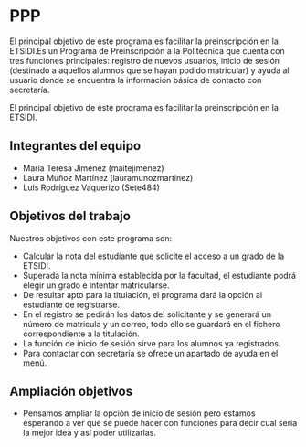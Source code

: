 # PPP
El principal objetivo de este programa es facilitar la preinscripción en la ETSIDI.Es un Programa de Preinscripción a la Politécnica que cuenta con tres funciones principales: registro de nuevos usuarios, inicio de sesión (destinado a aquellos alumnos que se hayan podido matricular) y ayuda al usuario donde se encuentra la información básica de contacto con secretaría.

El principal objetivo de este programa es facilitar la preinscripción en la ETSIDI.


## Integrantes del equipo

- María Teresa Jiménez (maitejimenez)
- Laura Muñoz Martínez (lauramunozmartinez)
- Luis Rodríguez Vaquerizo (Sete484)

## Objetivos del trabajo

Nuestros objetivos con este programa son: 
- Calcular la nota del estudiante que solicite el acceso a un grado de la ETSIDI.
- Superada la nota mínima establecida por la facultad, el estudiante podrá elegir un grado e intentar matricularse.
- De resultar apto para la titulación, el programa dará la opción al estudiante de registrarse.
- En el registro se pedirán los datos del solicitante y se generará un número de matricula y un correo, todo ello se guardará en el fichero   correspondiente a la titulación.
- La función de inicio de sesión sirve para los alumnos ya registrados.
- Para contactar con secretaría se ofrece un apartado de ayuda en el menú.

## Ampliación objetivos
-  Pensamos ampliar la opción de inicio de sesión pero estamos esperando a ver que se puede hacer con funciones para decir cual sería la    mejor idea y así poder utilizarlas.

